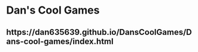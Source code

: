<h1>Dan's Cool  Games</h1>
<h2>https://dan635639.github.io/DansCoolGames/Dans-cool-games/index.html</h2>
